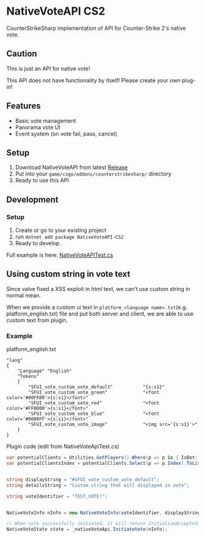 ﻿# NativeVoteAPI CS2

CounterStrikeSharp implementation of API for Counter-Strike 2's native vote.

## Caution

This is just an API for native vote!

This API does not have functionality by itself! Please create your own plug-in!


## Features

- Basic vote management
- Panorama vote UI
- Event system (on vote fail, pass, cancel)

## Setup

1. Download NativeVoteAPI from latest [Release](https://github.com/fltuna/NativeVoteAPI-CS2/releases/latest)
2. Put into your `game/csgo/addons/counterstrikesharp/` directory
3. Ready to use this API

## Development

### Setup

1. Create or go to your existing project
2. run `dotnet add package NativeVoteAPI-CS2`
3. Ready to develop.

Full example is here: [NativeVoteAPITest.cs](NativeVoteAPITest/NativeVoteApiTest.cs)



## Using custom string in vote text

Since valve fixed a XSS exploit in html text, we can't use custom string in normal mean.

When we provide a custom ui text in `platform_<language name>.txt`(e.g. platform_english.txt) file and put both server and client, we are able to use custom text from plugin.

### Example

platform_english.txt

```
"lang"
{
    "Language" "English" 
    "Tokens"
    {
        "SFUI_vote_custom_vote_default"           "{s:s1}"
        "SFUI_vote_custom_vote_green"             "<font color='#00FF00'>{s:s1}</font>"
        "SFUI_vote_custom_vote_red"               "<font color='#FF0000'>{s:s1}</font>"
        "SFUI_vote_custom_vote_blue"              "<font color='#0000FF'>{s:s1}</font>"
        "SFUI_vote_custom_vote_image"             "<img src='{s:s1}'>"
    }
}
```

Plugin code (edit from NativeVoteApiTest.cs)
```csharp
var potentialClients = Utilities.GetPlayers().Where(p => p is { IsBot: false, IsHLTV: false }).ToList();
var potentialClientsIndex = potentialClients.Select(p => p.Index).ToList();


string displayString = "#SFUI_vote_custom_vote_default";
string detailsString = "Custom string that will displayed in vote";

string voteIdentifier = "TEST_VOTE!";


NativeVoteInfo nInfo = new NativeVoteInfo(voteIdentifier, displayString ,detailsString, potentialClientsIndex, VoteThresholdType.AbsoluteValue, 0.5F, 5.0F);

// When vote successfully initiated, it will return InitializeAccepted
NativeVoteState state = _nativeVoteApi.InitiateVote(nInfo);
```